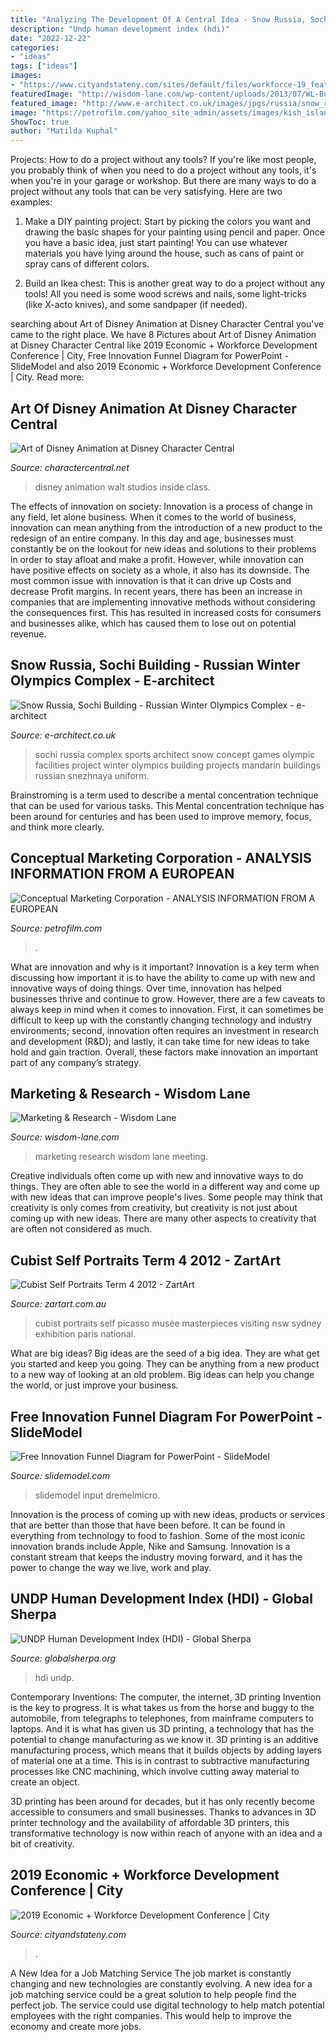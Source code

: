 ```yaml
---
title: "Analyzing The Development Of A Central Idea - Snow Russia, Sochi Building"
description: "Undp human development index (hdi)"
date: "2022-12-22"
categories:
- "ideas"
tags: ["ideas"]
images:
- "https://www.cityandstateny.com/sites/default/files/workforce-19_featured.jpg"
featuredImage: "http://wisdom-lane.com/wp-content/uploads/2013/07/WL-BusinessPeople-world.jpg"
featured_image: "http://www.e-architect.co.uk/images/jpgs/russia/snow_russia_sochi_a151209_4.jpg"
image: "https://petrofilm.com/yahoo_site_admin/assets/images/kish_island_iran.29124452_std.jpg"
ShowToc: true
author: "Matilda Kuphal"
---
```



Projects: How to do a project without any tools?
If you're like most people, you probably think of when you need to do a project without any tools, it's when you're in your garage or workshop. But there are many ways to do a project without any tools that can be very satisfying. Here are two examples: 
1. Make a DIY painting project: Start by picking the colors you want and drawing the basic shapes for your painting using pencil and paper. Once you have a basic idea, just start painting! You can use whatever materials you have lying around the house, such as cans of paint or spray cans of different colors. 

2. Build an Ikea chest: This is another great way to do a project without any tools! All you need is some wood screws and nails, some light-tricks (like X-acto knives), and some sandpaper (if needed).

	

		
searching about Art of Disney Animation at Disney Character Central you've came to the right place. We have 8 Pictures about Art of Disney Animation at Disney Character Central like 2019 Economic + Workforce Development Conference | City, Free Innovation Funnel Diagram for PowerPoint - SlideModel and also 2019 Economic + Workforce Development Conference | City. Read more:
		
    
## Art Of Disney Animation At Disney Character Central

<img loading=lazy src="http://farm3.static.flickr.com/2574/4138305539_d7b4073259_b.jpg" onerror="this.onerror=null;this.src='https://tse2.mm.bing.net/th?id=OIP.A2wTDutGVfJtS9DcOjuO0wHaE8&amp;pid=15.1';" alt="Art of Disney Animation at Disney Character Central">

_Source: charactercentral.net_

>disney animation walt studios inside class. 

	

The effects of innovation on society:
Innovation is a process of change in any field, let alone business. When it comes to the world of business, innovation can mean anything from the introduction of a new product to the redesign of an entire company. In this day and age, businesses must constantly be on the lookout for new ideas and solutions to their problems in order to stay afloat and make a profit.
However, while innovation can have positive effects on society as a whole, it also has its downside. The most common issue with innovation is that it can drive up Costs and decrease Profit margins. In recent years, there has been an increase in companies that are implementing innovative methods without considering the consequences first. This has resulted in increased costs for consumers and businesses alike, which has caused them to lose out on potential revenue.

    
## Snow Russia, Sochi Building - Russian Winter Olympics Complex - E-architect

<img loading=lazy src="http://www.e-architect.co.uk/images/jpgs/russia/snow_russia_sochi_a151209_4.jpg" onerror="this.onerror=null;this.src='https://tse3.mm.bing.net/th?id=OIP.LJsoPqi3B3lDPSrC88UYkAHaEq&amp;pid=15.1';" alt="Snow Russia, Sochi Building - Russian Winter Olympics Complex - e-architect">

_Source: e-architect.co.uk_

>sochi russia complex sports architect snow concept games olympic facilities project winter olympics building projects mandarin buildings russian snezhnaya uniform. 

	

Brainstroming is a term used to describe a mental concentration technique that can be used for various tasks. This Mental concentration technique has been around for centuries and has been used to improve memory, focus, and think more clearly.

    
## Conceptual Marketing Corporation - ANALYSIS INFORMATION FROM A EUROPEAN

<img loading=lazy src="https://petrofilm.com/yahoo_site_admin/assets/images/kish_island_iran.29124452_std.jpg" onerror="this.onerror=null;this.src='https://tse2.mm.bing.net/th?id=OIP.vjuggJ0ntDy6je3WaJzUHAHaDA&amp;pid=15.1';" alt="Conceptual Marketing Corporation - ANALYSIS INFORMATION FROM A EUROPEAN">

_Source: petrofilm.com_

>. 

	

What are innovation and why is it important?
Innovation is a key term when discussing how important it is to have the ability to come up with new and innovative ways of doing things. Over time, innovation has helped businesses thrive and continue to grow. However, there are a few caveats to always keep in mind when it comes to innovation. First, it can sometimes be difficult to keep up with the constantly changing technology and industry environments; second, innovation often requires an investment in research and development (R&D); and lastly, it can take time for new ideas to take hold and gain traction. Overall, these factors make innovation an important part of any company’s strategy.

    
## Marketing &amp; Research - Wisdom Lane

<img loading=lazy src="http://wisdom-lane.com/wp-content/uploads/2013/07/WL-BusinessPeople-world.jpg" onerror="this.onerror=null;this.src='https://tse1.mm.bing.net/th?id=OIP.GcofXv9fYGAolqjviHwxDQHaDF&amp;pid=15.1';" alt="Marketing &amp; Research - Wisdom Lane">

_Source: wisdom-lane.com_

>marketing research wisdom lane meeting. 

	

Creative individuals often come up with new and innovative ways to do things. They are often able to see the world in a different way and come up with new ideas that can improve people's lives. Some people may think that creativity is only comes from creativity, but creativity is not just about coming up with new ideas. There are many other aspects to creativity that are often not considered as much.

    
## Cubist Self Portraits Term 4 2012 - ZartArt

<img loading=lazy src="https://dc1240h7n7gpb.cloudfront.net/wp-content/uploads/Gallery2Fa2F82Fa85a10fe-e75c-450c-b31a-c0a348536c502FT412_CornishCollege_05.jpg" onerror="this.onerror=null;this.src='https://tse4.mm.bing.net/th?id=OIP.GmD372KEvaum8vuTF_Rd6AHaK9&amp;pid=15.1';" alt="Cubist Self Portraits Term 4 2012 - ZartArt">

_Source: zartart.com.au_

>cubist portraits self picasso musée masterpieces visiting nsw sydney exhibition paris national. 

	

What are big ideas?
Big ideas are the seed of a big idea. They are what get you started and keep you going. They can be anything from a new product to a new way of looking at an old problem. Big ideas can help you change the world, or just improve your business.

    
## Free Innovation Funnel Diagram For PowerPoint - SlideModel

<img loading=lazy src="https://cdn2.slidemodel.com/wp-content/uploads/FF0003-01-free-innovation-funnel-diagram-1.jpg" onerror="this.onerror=null;this.src='https://tse4.mm.bing.net/th?id=OIP.8M4aXJVeu5DO6vVluqnOLAHaEK&amp;pid=15.1';" alt="Free Innovation Funnel Diagram for PowerPoint - SlideModel">

_Source: slidemodel.com_

>slidemodel input dremelmicro. 

	

Innovation is the process of coming up with new ideas, products or services that are better than those that have been before. It can be found in everything from technology to food to fashion. Some of the most iconic innovation brands include Apple, Nike and Samsung. Innovation is a constant stream that keeps the industry moving forward, and it has the power to change the way we live, work and play.

    
## UNDP Human Development Index (HDI) - Global Sherpa

<img loading=lazy src="https://globalsherpa.org/wp-content/uploads/2011/06/UNDP-HDI-Top-26-Countries.gif" onerror="this.onerror=null;this.src='https://tse3.mm.bing.net/th?id=OIP.LUxJ3ls1BD_JLbxyDJiOJQHaGk&amp;pid=15.1';" alt="UNDP Human Development Index (HDI) - Global Sherpa">

_Source: globalsherpa.org_

>hdi undp. 

	

Contemporary Inventions: The computer, the internet, 3D printing
Invention is the key to progress. It is what takes us from the horse and buggy to the automobile, from telegraphs to telephones, from mainframe computers to laptops. And it is what has given us 3D printing, a technology that has the potential to change manufacturing as we know it.
3D printing is an additive manufacturing process, which means that it builds objects by adding layers of material one at a time. This is in contrast to subtractive manufacturing processes like CNC machining, which involve cutting away material to create an object.

3D printing has been around for decades, but it has only recently become accessible to consumers and small businesses. Thanks to advances in 3D printer technology and the availability of affordable 3D printers, this transformative technology is now within reach of anyone with an idea and a bit of creativity.

    
## 2019 Economic + Workforce Development Conference | City

<img loading=lazy src="https://www.cityandstateny.com/sites/default/files/workforce-19_featured.jpg" onerror="this.onerror=null;this.src='https://tse2.mm.bing.net/th?id=OIP.DIoWh8eUmAMqFhwK4YI70gHaDD&amp;pid=15.1';" alt="2019 Economic + Workforce Development Conference | City">

_Source: cityandstateny.com_

>. 

	

A New Idea for a Job Matching Service
The job market is constantly changing and new technologies are constantly evolving. A new idea for a job matching service could be a great solution to help people find the perfect job. The service could use digital technology to help match potential employees with the right companies. This would help to improve the economy and create more jobs.

